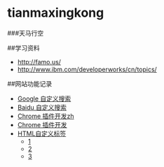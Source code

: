 tianmaxingkong
==============
###天马行空

##学习资料
* http://famo.us/
* http://www.ibm.com/developerworks/cn/topics/


##网站功能记录
* [Google 自定义搜索](https://www.google.com/cse)
* [Baidu 自定义搜索](http://help.baidu.com/question?prod_en=search&class=%C3%E2%B7%D1%B4%FA%C2%EB&id=1000664)
* [Chrome 插件开发zh](https://crxdoc-zh.appspot.com/apps/about_apps)
* [Chrome 插件开发](https://developer.chrome.com/apps/app_architecture)
* [HTML自定义标签](http://forcefront.com/tag/web-components/)
    *  [1](https://github.com/toolkitchen/ShadowDOM)
    *  [2](http://www.html5rocks.com/en/tutorials/webcomponents/customelements/)
    *  [3](http://www.html5rocks.com/en/tutorials/webcomponents/shadowdom/)
